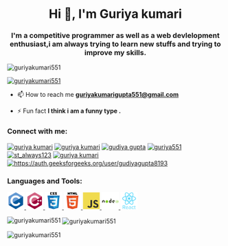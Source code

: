<h1 align="center">Hi 👋, I'm Guriya kumari</h1>
<h3 align="center">I'm a competitive programmer as well as a web devlelopment enthusiast,i am always trying to learn new stuffs and trying to improve my skills.</h3>

<p align="left"> <img src="https://komarev.com/ghpvc/?username=guriyakumari551&label=Profile%20views&color=0e75b6&style=flat" alt="guriyakumari551" /> </p>

<p align="left"> <a href="https://github.com/ryo-ma/github-profile-trophy"><img src="https://github-profile-trophy.vercel.app/?username=guriyakumari551" alt="guriyakumari551" /></a> </p>

- 📫 How to reach me **guriyakumarigupta551@gmail.com**

- ⚡ Fun fact **I think i am a funny type .**

<h3 align="left">Connect with me:</h3>
<p align="left">
<a href="https://twitter.com/guriya kumari" target="blank"><img align="center" src="https://raw.githubusercontent.com/rahuldkjain/github-profile-readme-generator/master/src/images/icons/Social/twitter.svg" alt="guriya kumari" height="30" width="40" /></a>
<a href="https://linkedin.com/in/guriya kumari" target="blank"><img align="center" src="https://raw.githubusercontent.com/rahuldkjain/github-profile-readme-generator/master/src/images/icons/Social/linked-in-alt.svg" alt="guriya kumari" height="30" width="40" /></a>
<a href="https://fb.com/gudiya gupta" target="blank"><img align="center" src="https://raw.githubusercontent.com/rahuldkjain/github-profile-readme-generator/master/src/images/icons/Social/facebook.svg" alt="gudiya gupta" height="30" width="40" /></a>
<a href="https://www.codechef.com/users/guriya551" target="blank"><img align="center" src="https://cdn.jsdelivr.net/npm/simple-icons@3.1.0/icons/codechef.svg" alt="guriya551" height="30" width="40" /></a>
<a href="https://www.leetcode.com/guriyakumarigupta551" target="blank"><img align="center" src="https://raw.githubusercontent.com/rahuldkjain/github-profile-readme-generator/master/src/images/icons/Social/leet-code.svg" alt="st_always123" height="30" width="40" /></a>
<a href="https://www.hackerearth.com/guriya kumari" target="blank"><img align="center" src="https://raw.githubusercontent.com/rahuldkjain/github-profile-readme-generator/master/src/images/icons/Social/hackerearth.svg" alt="guriya kumari" height="30" width="40" /></a>
<a href="https://auth.geeksforgeeks.org/user/https://auth.geeksforgeeks.org/user/gudiyagupta8193" target="blank"><img align="center" src="https://raw.githubusercontent.com/rahuldkjain/github-profile-readme-generator/master/src/images/icons/Social/geeks-for-geeks.svg" alt="https://auth.geeksforgeeks.org/user/gudiyagupta8193" height="30" width="40" /></a>
</p>

<h3 align="left">Languages and Tools:</h3>
<p align="left"> <a href="https://www.cprogramming.com/" target="_blank"> <img src="https://raw.githubusercontent.com/devicons/devicon/master/icons/c/c-original.svg" alt="c" width="40" height="40"/> </a> <a href="https://www.w3schools.com/cpp/" target="_blank"> <img src="https://raw.githubusercontent.com/devicons/devicon/master/icons/cplusplus/cplusplus-original.svg" alt="cplusplus" width="40" height="40"/> </a> <a href="https://www.w3schools.com/css/" target="_blank"> <img src="https://raw.githubusercontent.com/devicons/devicon/master/icons/css3/css3-original-wordmark.svg" alt="css3" width="40" height="40"/> </a> <a href="https://www.w3.org/html/" target="_blank"> <img src="https://raw.githubusercontent.com/devicons/devicon/master/icons/html5/html5-original-wordmark.svg" alt="html5" width="40" height="40"/> </a> <a href="https://developer.mozilla.org/en-US/docs/Web/JavaScript" target="_blank"> <img src="https://raw.githubusercontent.com/devicons/devicon/master/icons/javascript/javascript-original.svg" alt="javascript" width="40" height="40"/> </a> <a href="https://nodejs.org" target="_blank"> <img src="https://raw.githubusercontent.com/devicons/devicon/master/icons/nodejs/nodejs-original-wordmark.svg" alt="nodejs" width="40" height="40"/> </a> <a href="https://reactjs.org/" target="_blank"> <img src="https://raw.githubusercontent.com/devicons/devicon/master/icons/react/react-original-wordmark.svg" alt="react" width="40" height="40"/> </a> </p>

<p><img align="left" src="https://github-readme-stats.vercel.app/api/top-langs?username=guriyakumari551&show_icons=true&locale=en&layout=compact" alt="guriyakumari551" /></p>

<p>&nbsp;<img align="center" src="https://github-readme-stats.vercel.app/api?username=guriyakumari551&show_icons=true&locale=en" alt="guriyakumari551" /></p>

<p><img align="center" src="https://github-readme-streak-stats.herokuapp.com/?user=guriyakumari551&" alt="guriyakumari551" /></p>

